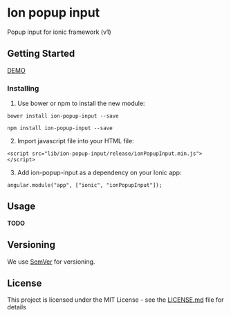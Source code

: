 # Ion popup input

Popup input for ionic framework (v1)

## Getting Started

[DEMO](http://codepen.io/heocoi/pen/rjNjOB)

### Installing
1. Use bower or npm to install the new module:
```
bower install ion-popup-input --save
```

```
npm install ion-popup-input --save
```

2. Import javascript file into your HTML file:
```
<script src="lib/ion-popup-input/release/ionPopupInput.min.js"></script>
```

3. Add ion-popup-input as a dependency on your Ionic app:
```
angular.module("app", ["ionic", "ionPopupInput"]);
```

## Usage
__TODO__

## Versioning
We use [SemVer](http://semver.org/) for versioning.

## License

This project is licensed under the MIT License - see the [LICENSE.md](LICENSE.md) file for details
